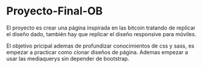 # Proyecto-Final-OB
El proyecto es crear una página inspirada en las bitcoin tratando de replicar el diseño dado, también hay que replicar el diseño responsive para móviles.

El objetivo pricipal ademas de profundizar conocimientos de css y sass, es empezar a practicar como clonar diseños de página.
Ademas empezar a usar las mediaquerys sin depender de bootstrap.
